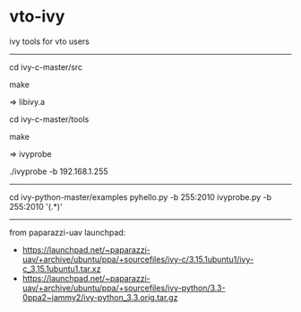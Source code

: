 # vto-ivy
ivy tools for vto users

-------------------------------------------------------------------------------

cd ivy-c-master/src

make

=> libivy.a 

cd ivy-c-master/tools 

make 

=> ivyprobe 

./ivyprobe -b 192.168.1.255 

-------------------------------------------------------------------------------
cd ivy-python-master/examples
pyhello.py -b 255:2010
ivyprobe.py -b 255:2010 '(.*)'

-------------------------------------------------------------------------------
from paparazzi-uav launchpad:
- https://launchpad.net/~paparazzi-uav/+archive/ubuntu/ppa/+sourcefiles/ivy-c/3.15.1ubuntu1/ivy-c_3.15.1ubuntu1.tar.xz
- https://launchpad.net/~paparazzi-uav/+archive/ubuntu/ppa/+sourcefiles/ivy-python/3.3-0ppa2~jammy2/ivy-python_3.3.orig.tar.gz
